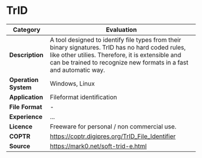 # TrID

| Category | Evaluation |
| --- | --- |
| **Description**  | A tool designed to identify file types from their binary signatures. TrID has no hard coded rules, like other utilies. Therefore, it is extensible and can be trained to recognize new formats in a fast and automatic way. |
| **Operation System**  | Windows, Linux |
| **Application**  | Fileformat identification |
| **File Format** | - |
| **Experience** | ... |
| **Licence** | Freeware for personal / non commercial use. |
| **COPTR** | https://coptr.digipres.org/TrID_File_Identifier |
| **Source** | https://mark0.net/soft-trid-e.html |

